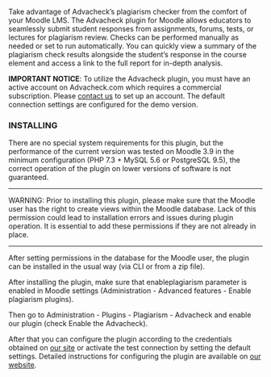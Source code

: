 Take advantage of Advacheck’s plagiarism checker from the comfort of your Moodle LMS.
The Advacheck plugin for Moodle allows educators to seamlessly submit student responses from assignments, forums, tests, or lectures for plagiarism review. Checks can be performed manually as needed or set to run automatically. You can quickly view a summary of the plagiarism check results alongside the student’s response in the course element and access a link to the full report for in-depth analysis.

**IMPORTANT NOTICE**:
To utilize the Advacheck plugin, you must have an active account on Advacheck.com which requires a commercial subscription. 
Please [contact us](https://advacheck.com/contacts/) to set up an account.
The default connection settings are configured for the demo version.

### INSTALLING
There are no special system requirements for this plugin, but the performance of the current version was tested on Moodle 3.9 in the minimum configuration (PHP 7.3 + MySQL 5.6 or PostgreSQL 9.5), the correct operation of the plugin on lower versions of software is not guaranteed.

------------

WARNING:
Prior to installing this plugin, please make sure that the Moodle user has the right to create views within the Moodle database. Lack of this permission could lead to installation errors and issues during plugin operation. It is essential to add these permissions if they are not already in place.

------------

After setting permissions in the database for the Moodle user, the plugin can be installed in the usual way (via CLI or from a zip file).

After installing the plugin, make sure that enableplagiarism parameter is enabled in Moodle settings (Administration - Advanced features - Enable plagiarism plugins).

Then go to Administration - Plugins - Plagiarism - Advacheck and enable our plugin (check Enable the Advacheck).

After that you can configure the plugin according to the credentials obtained on [our site](https://advacheck.com) or activate the test connection by setting the default settings.
Detailed instructions for configuring the plugin are available on [our website](https://manual.advacheck.com/main/docs/advacheck_plugin_documentation.pdf#%5B%7B%22num%22%3A32%2C%22gen%22%3A0%7D%2C%7B%22name%22%3A%22XYZ%22%7D%2C33%2C805%2C0%5D).

